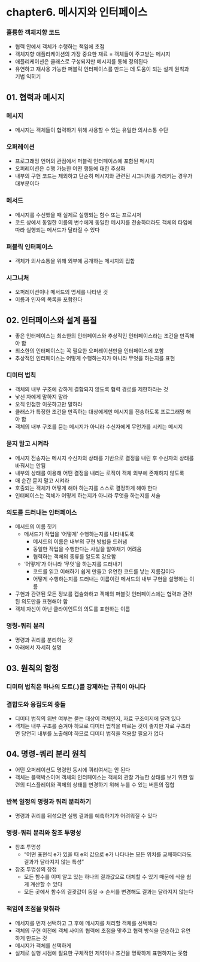 # chapter6. 메시지와 인터페이스

### 훌륭한 객체지향 코드

- 협력 안에서 객체가 수행하는 책임에 초점
- 객체지향 애플리케이션의 가장 중요한 재료 = 객체들이 주고받는 메시지
- 애플리케이션은 클래스로 구성되지만 메시지를 통해 정의된다
- 유연하고 재사용 가능한 퍼블릭 인터페이스를 만드는 데 도움이 되는 설계 원칙과 기법 익히기

## 01. 협력과 메시지

### 메시지

- 메시지는 객체들이 협력하기 위해 사용할 수 있는 유일한 의사소통 수단

### 오퍼레이션

- 프로그래밍 언어의 관점에서 퍼블릭 인터페이스에 포함된 메시지
- 오퍼레이션은 수행 가능한 어떤 행동에 대한 추상화
- 내부의 구현 코드는 제외하고 단순히 메시지와 관련된 시그니처를 가리키는 경우가 대부분이다

### 메서드

- 메시지를 수신했을 때 실제로 실행되는 함수 또는 프로시저
- 코드 상에서 동일한 이름의 변수에게 동일한 메시지를 전송하더라도 객체의 타입에 따라 실행되는 메서드가 달라질 수 있다

### 퍼블릭 인터페이스

- 객체가 의사소통을 위해 외부에 공개하는 메시지의 집합

### 시그니처

- 오퍼레이션이나 메서드의 명세를 나타낸 것
- 이름과 인자의 목록을 포함한다

## 02. 인터페이스와 설계 품질

- 좋은 인터페이스는 최소한의 인터페이스와 추상적인 인터페이스라는 조건을 만족해야 함
- 최소한의 인터페이스는 꼭 필요한 오퍼레이션만을 인터페이스에 포함
- 추상적인 인터페이스는 어떻게 수행하는지가 아니라 무엇을 하는지를 표현

### 디미터 법칙

- 객체의 내부 구조에 강하게 결합되지 않도록 협력 경로를 제한하라는 것
- 낯선 자에게 말하지 말라
- 오직 인접한 이웃하고만 말하라
- 클래스가 특정한 조건을 만족하는 대상에게만 메시지를 전송하도록 프로그래밍 해야 함
- 객체의 내부 구조를 묻는 메시지가 아니라 수신자에게 무언가를 시키는 메시지

### 묻지 말고 시켜라

- 메시지 전송자는 메시지 수신자의 상태를 기반으로 결정을 내린 후 수신자의 상태를 바꿔서는 안됨
- 내부의 상태를 이용해 어떤 결정을 내리는 로직이 객체 외부에 존재하지 않도록
- 매 순간 묻지 말고 시켜라
- 호출되는 객체가 어떻게 해야 하는지를 스스로 결정하게 해야 한다
- 인터페이스는 객체가 어떻게 하는지가 아니라 무엇을 하는지를 서술

### 의도를 드러내는 인터페이스

- 메서드의 이름 짓기
    - 메서드가 작업을 ‘어떻게’ 수행하는지를 나타내도록
        - 메서드의 이름은 내부의 구현 방법을 드러냄
        - 동일한 작업을 수행한다는 사실을 알아채기 어려움
        - 협력하는 객체의 종류를 알도록 강요함
    - ‘어떻게’가 아니라 ‘무엇’을 하는지를 드러내기
        - 코드를 읽고 이해하기 쉽게 만들고 유연한 코드를 낳는 지름길이다
        - 어떻게 수행하는지를 드러내는 이름이란 메서드의 내부 구현을 설명하는 이름
- 구현과 관련된 모든 정보를 캡슐화하고 객체의 퍼블릿 인터페이스에는 협력과 관련된 의도만을 표현해야 함
- 객체 자신이 아닌 클라이언트의 의도를 표현하는 이름

### 명령-쿼리 분리

- 명령과 쿼리를 분리하는 것
- 아래에서 자세히 설명

## 03. 원칙의 함정

### 디미터 법칙은 하나의 도트(.)를 강제하는 규칙이 아니다

### 결합도와 응집도의 충돌

- 디미터 법칙의 위반 여부는 묻는 대상이 객체인지, 자료 구조이지에 달려 있다
- 객체는 내부 구조를 숨겨야 하므로 디미터 법칙을 따르는 것이 좋지만 자료 구조라면 당연히 내부를 노출해야 하므로 디미터 법칙을 적용할 필요가 없다

## 04. 명령-쿼리 분리 원칙

- 어떤 오퍼레이션도 명령인 동시에 쿼리여서는 안 된다
- 객체는 블랙박스이며 객체의 인터페이스는 객체의 관찰 가능한 상태를 보기 위한 일련의 디스플레이와 객체의 상태를 변경하기 위해 누를 수 있는 버튼의 집합

### 반복 일정의 명령과 쿼리 분리하기

- 명령과 쿼리를 뒤섞으면 실행 결과를 예측하기가 어려워질 수 있다

### 명령-쿼리 분리와 참조 투명성

- 참조 투명성
    - “어떤 표현식 e가 있을 때 e의 값으로 e가 나타나는 모든 위치를 교체하더라도 결과가 달라지지 않는 특성”
- 참조 투명성의 장점
    - 모든 함수를 이미 알고 있는 하나의 결과값으로 대체할 수 있기 때문에 식을 쉽게 계산할 수 있다
    - 모든 곳에서 함수의 결괏값이 동일 → 순서를 변경해도 결과는 달라지지 않는다

### 책임에 초점을 맞춰라

- 메세지를 먼저 선택하고 그 후에 메시지를 처리할 객체를 선택해라
- 객체의 구현 이전에 객체 사이의 협력에 초점을 맞추고 협력 방식을 단순하고 유연하게 만드는 것
- 메시지가 객체를 선택하게
- 실제로 실행 시점에 필요한 구체적인 제약이나 조건을 명확하게 표현하지는 못함